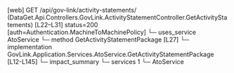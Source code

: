 [web] GET /api/gov-link/activity-statements/  (DataGet.Api.Controllers.GovLink.ActivityStatementController.GetActivityStatements)  [L22–L31] status=200 [auth=Authentication.MachineToMachinePolicy]
  └─ uses_service AtoService
    └─ method GetActivityStatementPackage [L27]
      └─ implementation GovLink.Application.Services.AtoService.GetActivityStatementPackage [L12-L145]
  └─ impact_summary
    └─ services 1
      └─ AtoService

